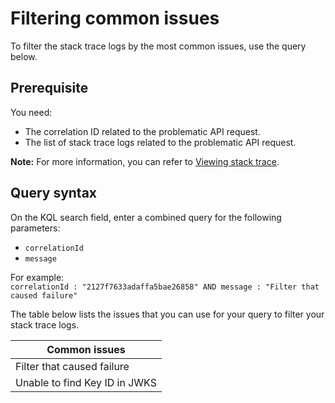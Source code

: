 # Filtering common issues

To filter the stack trace logs by the most common issues, use the query below.

## Prerequisite

You need:
- The correlation ID related to the problematic API request. 
- The list of stack trace logs related to the problematic API request.

**Note:** For more information, you can refer to [Viewing stack trace](https://docs.developer.tech.gov.sg/docs/apex-cloud-troubleshooting-guide/docs/monitoring/viewing-stack-trace).

## Query syntax

On the KQL search field, enter a combined query for the following parameters:

- `correlationId` 
- `message`

For example:<br>
`correlationId : "2127f7633adaffa5bae26858" AND message : "Filter that caused failure"`

The table below lists the issues that you can use for your query to filter your stack trace logs.

| Common issues|   
| -- |  
| Filter that caused failure | 
| Unable to find Key ID in JWKS | 

<!--

## Filter that caused failure

On the KQL search field, enter this query:

`Correlation ID + message : "Filter that caused failure"`

##  Unable to find Key ID in JWKS

On the KQL search field, enter a combined query for the following fields:

correlationId : "2127f7633adaffa5bae26858" AND message : "Unable to find Key ID in JWKS"

`Correlation ID + message: "Unable to find Key Id in JWKS"`

-->
